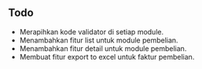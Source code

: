 ## Todo

- Merapihkan kode validator di setiap module.
- Menambahkan fitur list untuk module pembelian.
- Menambahkan fitur detail untuk module pembelian.
- Membuat fitur export to excel untuk faktur pembelian.
